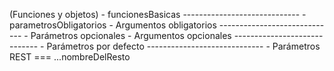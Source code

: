 (Funciones y objetos)
    - funcionesBasicas
    -----------------------------
    - parametrosObligatorios
        - Argumentos obligatorios
    -----------------------------
    - Parámetros opcionales
        - Argumentos opcionales
    -----------------------------
    - Parámetros por defecto
    -----------------------------
    - Parámetros REST === ...nombreDelResto